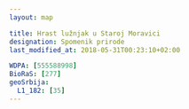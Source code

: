 ```yaml
---
layout: map

title: Hrast lužnjak u Staroj Moravici
designation: Spomenik prirode
last_modified_at: 2018-05-31T00:23:10+02:00

WDPA: [555588998]
BioRaS: [277]
geoSrbija:
  L1_182: [35]
---
```

